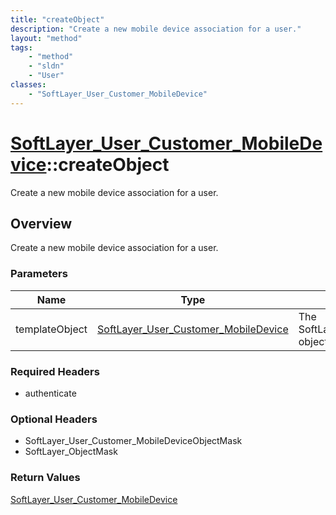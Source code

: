 ```yaml
---
title: "createObject"
description: "Create a new mobile device association for a user."
layout: "method"
tags:
    - "method"
    - "sldn"
    - "User"
classes:
    - "SoftLayer_User_Customer_MobileDevice"
---
```

# [SoftLayer_User_Customer_MobileDevice](/reference/services/SoftLayer_User_Customer_MobileDevice)::createObject

Create a new mobile device association for a user.


## Overview 
Create a new mobile device association for a user. 

### Parameters 
|Name | Type | Description |
| --- | --- | --- |
|templateObject| <a href='/reference/datatypes/SoftLayer_User_Customer_MobileDevice'>SoftLayer_User_Customer_MobileDevice </a>| The SoftLayer_User_Customer_MobileDevice object that you wish to create.|


### Required Headers
* authenticate

### Optional Headers
* SoftLayer_User_Customer_MobileDeviceObjectMask
* SoftLayer_ObjectMask

### Return Values
<a href='/reference/datatypes/SoftLayer_User_Customer_MobileDevice'>SoftLayer_User_Customer_MobileDevice </a>


